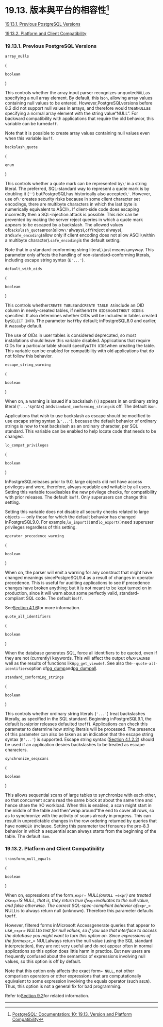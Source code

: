 # 19.13. 版本與平台的相容性[^1]

[19.13.1. Previous PostgreSQL Versions](https://www.postgresql.org/docs/10/static/runtime-config-compatible.html#runtime-config-compatible-version)

[19.13.2. Platform and Client Compatibility](https://www.postgresql.org/docs/10/static/runtime-config-compatible.html#runtime-config-compatible-clients)

### 19.13.1. Previous PostgreSQL Versions

`array_nulls`

\(

`boolean`

\)



This controls whether the array input parser recognizes unquoted`NULL`as specifying a null array element. By default, this is`on`, allowing array values containing null values to be entered. However,PostgreSQLversions before 8.2 did not support null values in arrays, and therefore would treat`NULL`as specifying a normal array element with the string value“NULL”. For backward compatibility with applications that require the old behavior, this variable can be turned`off`.

Note that it is possible to create array values containing null values even when this variable is`off`.

`backslash_quote`

\(

`enum`

\)





This controls whether a quote mark can be represented by`\'`in a string literal. The preferred, SQL-standard way to represent a quote mark is by doubling it \(`''`\) butPostgreSQLhas historically also accepted`\'`. However, use of`\'`creates security risks because in some client character set encodings, there are multibyte characters in which the last byte is numerically equivalent to ASCII`\`. If client-side code does escaping incorrectly then a SQL-injection attack is possible. This risk can be prevented by making the server reject queries in which a quote mark appears to be escaped by a backslash. The allowed values of`backslash_quote`are`on`\(allow`\'`always\),`off`\(reject always\), and`safe_encoding`\(allow only if client encoding does not allow ASCII`\`within a multibyte character\).`safe_encoding`is the default setting.

Note that in a standard-conforming string literal,`\`just means`\`anyway. This parameter only affects the handling of non-standard-conforming literals, including escape string syntax \(`E'...'`\).

`default_with_oids`

\(

`boolean`

\)



This controls whether`CREATE TABLE`and`CREATE TABLE AS`include an OID column in newly-created tables, if neither`WITH OIDS`nor`WITHOUT OIDS`is specified. It also determines whether OIDs will be included in tables created by`SELECT INTO`. The parameter is`off`by default; inPostgreSQL8.0 and earlier, it was`on`by default.

The use of OIDs in user tables is considered deprecated, so most installations should leave this variable disabled. Applications that require OIDs for a particular table should specify`WITH OIDS`when creating the table. This variable can be enabled for compatibility with old applications that do not follow this behavior.

`escape_string_warning`

\(

`boolean`

\)





When on, a warning is issued if a backslash \(`\`\) appears in an ordinary string literal \(`'...'`syntax\) and`standard_conforming_strings`is off. The default is`on`.

Applications that wish to use backslash as escape should be modified to use escape string syntax \(`E'...'`\), because the default behavior of ordinary strings is now to treat backslash as an ordinary character, per SQL standard. This variable can be enabled to help locate code that needs to be changed.

`lo_compat_privileges`

\(

`boolean`

\)



InPostgreSQLreleases prior to 9.0, large objects did not have access privileges and were, therefore, always readable and writable by all users. Setting this variable to`on`disables the new privilege checks, for compatibility with prior releases. The default is`off`. Only superusers can change this setting.

Setting this variable does not disable all security checks related to large objects — only those for which the default behavior has changed inPostgreSQL9.0. For example,`lo_import()`and`lo_export()`need superuser privileges regardless of this setting.

`operator_precedence_warning`

\(

`boolean`

\)



When on, the parser will emit a warning for any construct that might have changed meanings sincePostgreSQL9.4 as a result of changes in operator precedence. This is useful for auditing applications to see if precedence changes have broken anything; but it is not meant to be kept turned on in production, since it will warn about some perfectly valid, standard-compliant SQL code. The default is`off`.

See[Section 4.1.6](https://www.postgresql.org/docs/10/static/sql-syntax-lexical.html#sql-precedence)for more information.

`quote_all_identifiers`

\(

`boolean`

\)



When the database generates SQL, force all identifiers to be quoted, even if they are not \(currently\) keywords. This will affect the output of`EXPLAIN`as well as the results of functions like`pg_get_viewdef`. See also the`--quote-all-identifiers`option of[pg\_dump](https://www.postgresql.org/docs/10/static/app-pgdump.html)and[pg\_dumpall](https://www.postgresql.org/docs/10/static/app-pg-dumpall.html).

`standard_conforming_strings`

\(

`boolean`

\)





This controls whether ordinary string literals \(`'...'`\) treat backslashes literally, as specified in the SQL standard. Beginning inPostgreSQL9.1, the default is`on`\(prior releases defaulted to`off`\). Applications can check this parameter to determine how string literals will be processed. The presence of this parameter can also be taken as an indication that the escape string syntax \(`E'...'`\) is supported. Escape string syntax \([Section 4.1.2.2](https://www.postgresql.org/docs/10/static/sql-syntax-lexical.html#sql-syntax-strings-escape)\) should be used if an application desires backslashes to be treated as escape characters.

`synchronize_seqscans`

\(

`boolean`

\)



This allows sequential scans of large tables to synchronize with each other, so that concurrent scans read the same block at about the same time and hence share the I/O workload. When this is enabled, a scan might start in the middle of the table and then“wrap around”the end to cover all rows, so as to synchronize with the activity of scans already in progress. This can result in unpredictable changes in the row ordering returned by queries that have no`ORDER BY`clause. Setting this parameter to`off`ensures the pre-8.3 behavior in which a sequential scan always starts from the beginning of the table. The default is`on`.

### 19.13.2. Platform and Client Compatibility

`transform_null_equals`

\(

`boolean`

\)





When on, expressions of the form_`expr`_= NULL\(or`NULL =`_`expr`_\) are treated as_`expr`_IS NULL, that is, they return true if_`expr`_evaluates to the null value, and false otherwise. The correct SQL-spec-compliant behavior of_`expr`_= NULLis to always return null \(unknown\). Therefore this parameter defaults to`off`.

However, filtered forms inMicrosoft Accessgenerate queries that appear to use_`expr`_= NULLto test for null values, so if you use that interface to access the database you might want to turn this option on. Since expressions of the form_`expr`_= NULLalways return the null value \(using the SQL standard interpretation\), they are not very useful and do not appear often in normal applications so this option does little harm in practice. But new users are frequently confused about the semantics of expressions involving null values, so this option is off by default.

Note that this option only affects the exact form`= NULL`, not other comparison operators or other expressions that are computationally equivalent to some expression involving the equals operator \(such as`IN`\). Thus, this option is not a general fix for bad programming.

Refer to[Section 9.2](https://www.postgresql.org/docs/10/static/functions-comparison.html)for related information.

---



[^1]:  [PostgreSQL: Documentation: 10: 19.13. Version and Platform Compatibility](https://www.postgresql.org/docs/10/static/runtime-config-compatible.html)

